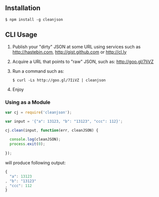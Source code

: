 ## Installation

```
$ npm install -g cleanjson
```

## CLI Usage

1. Publish your "dirty" JSON at some URL using services such as http://hastebin.com, http://gist.github.com or http://cl.ly
1. Acquire a URL that points to "raw" JSON, such as: http://goo.gl/7IiVZ 
1. Run a command such as:
    
    ```
    $ curl -Ls http://goo.gl/7IiVZ | cleanjson
    ```
1. Enjoy


### Using as a Module

```javascript
var cj = require('cleanjson');

var input = '{"a": 13123, "b": "13123", "ccc": 112}';

cj.clean(input, function(err, cleanJSON) {
  
  console.log(cleanJSON);
  process.exit(0);  
  
});
```

will produce following output:

```javascript
{
  "a": 13123
, "b": "13123"
, "ccc": 112
}
```
